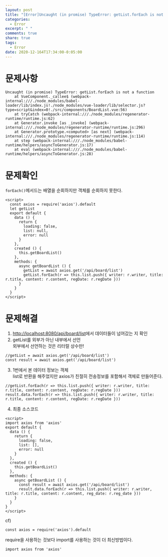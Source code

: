 ```yaml
---
layout: post
title: "[Error]Uncaught (in promise) TypeError: getList.forEach is not a function"
categories:
  - Error
excerpt: " "
comments: true
share: true
tags:
  - Error
date: 2020-12-164T17:34:00-0:05:00
---
```


# 문제사항

```
Uncaught (in promise) TypeError: getList.forEach is not a function
    at VueComponent._callee$ (webpack-internal:///./node_modules/babel-loader/lib/index.js!./node_modules/vue-loader/lib/selector.js?type=script&index=0!./src/components/BoardList.vue:56)
    at tryCatch (webpack-internal:///./node_modules/regenerator-runtime/runtime.js:62)
    at Generator.invoke [as _invoke] (webpack-internal:///./node_modules/regenerator-runtime/runtime.js:296)
    at Generator.prototype.<computed> [as next] (webpack-internal:///./node_modules/regenerator-runtime/runtime.js:114)
    at step (webpack-internal:///./node_modules/babel-runtime/helpers/asyncToGenerator.js:17)
    at eval (webpack-internal:///./node_modules/babel-runtime/helpers/asyncToGenerator.js:28)
```

# 문제확인

`forEach()`메서드는 배열을 순회하지만 객체를 순회하지 못한다.

```
<script>
  const axios = require('axios').default
  let getList
  export default {
    data () {
      return {
        loading: false,
        list: null,
        error: null
      }
    },
    created () {
      this.getBoardList()
    },
    methods: {
      async getBoardList () {
        getList = await axios.get('/api/board/list')
        getList.forEach(r => this.list.push({ writer: r.writer, title: r.title, content: r.content, regDate: r.regDate }))
      }
    }
  }
</script>
```

# 문제해결

1. <http://localhost:8080/api/board/list>에서 데이터들이 넘어갔는 지 확인
2. getList를 외부가 아닌 내부에서 선언<br>
   외부에서 선언하는 것은 리터럴 상수만!

```
//getList = await axios.get('/api/board/list')
const result = await axios.get('/api/board/list')
```

3. 1번에서 본 데이터 정보는 객체<br>
   list로 반환을 해주었지만 axios가 친절히 전송정보를 포함해서 객체로 만들어준다.

```
//getList.forEach(r => this.list.push({ writer: r.writer, title: r.title, content: r.content, regDate: r.regDate }))
result.data.forEach(r => this.list.push({ writer: r.writer, title: r.title, content: r.content, regDate: r.regDate }))
```

4. 최종 소스코드

```
<script>
import axios from 'axios'
export default {
  data () {
    return {
      loading: false,
      list: [],
      error: null
    }
  },
  created () {
    this.getBoardList()
  },
  methods: {
    async getBoardList () {
      const result = await axios.get('/api/board/list')
      result.data.forEach(r => this.list.push({ writer: r.writer, title: r.title, content: r.content, reg_date: r.reg_date }))
    }
  }
}
</script>
```

cf)

```
const axios = require('axios').default
```

require을 사용하는 것보다 import를 사용하는 것이 더 최신방법이다.

```
import axios from 'axios'
```
